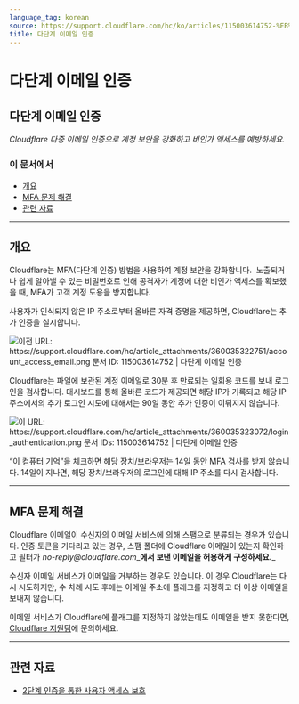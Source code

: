 ```yaml
---
language_tag: korean
source: https://support.cloudflare.com/hc/ko/articles/115003614752-%EB%8B%A4%EB%8B%A8%EA%B3%84-%EC%9D%B4%EB%A9%94%EC%9D%BC-%EC%9D%B8%EC%A6%9D
title: 다단계 이메일 인증
---
```


# 다단계 이메일 인증

## 다단계 이메일 인증

_Cloudflare 다중 이메일 인증으로 계정 보안을 강화하고 비인가 액세스를 예방하세요._

### 이 문서에서

-   [개요](https://support.cloudflare.com/hc/ko/articles/115003614752-%EB%8B%A4%EB%8B%A8%EA%B3%84-%EC%9D%B4%EB%A9%94%EC%9D%BC-%EC%9D%B8%EC%A6%9D#7pdOEFb45mcAQi3XtyJzdF)
-   [MFA 문제 해결](https://support.cloudflare.com/hc/ko/articles/115003614752-%EB%8B%A4%EB%8B%A8%EA%B3%84-%EC%9D%B4%EB%A9%94%EC%9D%BC-%EC%9D%B8%EC%A6%9D#3DW4pbHDKkTdfrwmSUhu0x)
-   [관련 자료](https://support.cloudflare.com/hc/ko/articles/115003614752-%EB%8B%A4%EB%8B%A8%EA%B3%84-%EC%9D%B4%EB%A9%94%EC%9D%BC-%EC%9D%B8%EC%A6%9D#3MIBGZjwJZ4xS49lzfo3Nu)

___

## 개요

Cloudflare는 MFA(다단계 인증) 방법을 사용하여 계정 보안을 강화합니다.  노출되거나 쉽게 알아낼 수 있는 비밀번호로 인해 공격자가 계정에 대한 비인가 액세스를 확보했을 때, MFA가 고객 계정 도용을 방지합니다.

사용자가 인식되지 않은 IP 주소로부터 올바른 자격 증명을 제공하면, Cloudflare는 추가 인증을 실시합니다.

![이전 URL: https://support.cloudflare.com/hc/article_attachments/360035322751/account_access_email.png
문서 ID: 115003614752 | 다단계 이메일 인증
](/support/static/hc-import-account_access_email.png)

Cloudflare는 파일에 보관된 계정 이메일로 30분 후 만료되는 일회용 코드를 보내 로그인을 검사합니다. 대시보드를 통해 올바른 코드가 제공되면 해당 IP가 기록되고 해당 IP 주소에서의 추가 로그인 시도에 대해서는 90일 동안 추가 인증이 이뤄지지 않습니다.

![이 URL: https://support.cloudflare.com/hc/article_attachments/360035323072/login_authentication.png
문서 IDs: 115003614752 | 다단계 이메일 인증
](/support/static/hc-import-login_authentication.png)

“이 컴퓨터 기억”을 체크하면 해당 장치/브라우저는 14일 동안 MFA 검사를 받지 않습니다. 14일이 지나면, 해당 장치/브라우저의 로그인에 대해 IP 주소를 다시 검사합니다.

___

## MFA 문제 해결

Cloudflare 이메일이 수신자의 이메일 서비스에 의해 스팸으로 분류되는 경우가 있습니다. 인증 토큰을 기다리고 있는 경우, 스팸 폴더에 Cloudflare 이메일이 있는지 확인하고 필터가 _no-reply@cloudflare.com__**에서 보낸 이메일을 허용하게 구성하세요.**_

수신자 이메일 서비스가 이메일을 거부하는 경우도 있습니다. 이 경우 Cloudflare는 다시 시도하지만, 수 차례 시도 후에는 이메일 주소에 플래그를 지정하고 더 이상 이메일을 보내지 않습니다.

이메일 서비스가 Cloudflare에 플래그를 지정하지 않았는데도 이메일을 받지 못한다면, [Cloudflare 지원팀](https://support.cloudflare.com/requests/new)에 문의하세요.

___

## 관련 자료

-   [2단계 인증을 통한 사용자 액세스 보호](https://support.cloudflare.com/hc/ko/articles/200167906)
